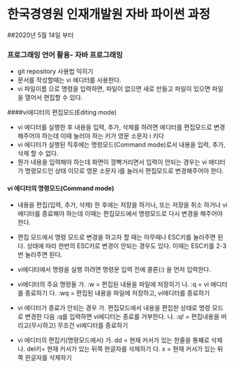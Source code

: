 #  한국경영원 인재개발원 자바 파이썬 과정  

##2020년 5월 14일 부터 

### 프로그래밍 언어 활용- 자바 프로그래밍

* git repository 사용법 익히기
* 문서를 작성할때는 vi 에디터를 사용한다.
* vi 파일이름 으로 명령을 입력하면, 파일이 없으면 새로 만들고 파일이 있으면 파일을 열어서 편집할 수 있다.

####vi에디터의 편집모드(Editing mode)
* vi 에디터를 실행한 후 내용을 입력, 추가, 삭제를 하려면 에디터를 편집모드로 변경해주어야 하는데 이때 눌러야 하는 키가 영문 소문자 i 키다
* vi 에디터가 실행된 직후에는 명령모드(Command mode)로서 내용을 입력, 추가, 삭제 할 수 없다.
* 뭔가 내용을 입력해야 하는데 화면이 깜빡거리면서 입력이 안되는 경우는 vi 에디터가 명령모드인 상태 이므로 영문 소문자 i를 눌러서 편집모드로 변경해주어야 한다.

#### vi 에디터의 명령모드(Command mode)
* 내용을 편집(입력, 추가, 삭제) 한 후에는 저장을 하거나, 또는 저장을 취소 하거나 vi에디터를 종료해야 하는데 이때는 편집모드에서 명령모드로 다시 변경을 해주어야 한다.
* 편집 모드에서 명령 모드로 변경을 하고자 할 때는 아무때나 ESC키를 눌러주면 된다. 상태에 따라 한번의 ESC키로 변경이 안되는 경우도 있다. 이때는 ESC키를 2-3번 눌러주면 된다.

* vi에디터에서 명령을 실행 하려면 명령문 입력 전에 콜론(:) 을 먼저 입력한다.

* vi에디터의 주요 명령들
가. :w  =  편집된 내용을 파일에 저장히기 
나. :q  =  vi 에디터를 종료하기
다. :wq =  편집된 내용을 파일에 저장하고, vi에디터를 종료하기

* vi 에디터가 종료가 안되는 경우
가. 편집모드에서 내용을 편집한 상태로 명령 모드로 변경한 다음 :q를 입력하면 vi에디터는 종료를 거부한다.
나. :q!  =  편집내용을 버리고(무시하고) 무조건 vi에디터를 종료하기

* vi 에디터의 편집키(명령모드에서)
가. dd   =  현재 커서가 있는 한줄을 통째로 삭제
나. del키=  현재 커서가 있는 뒤쪽 한글자를 삭제하기
다. x    =  현재 커서가 있는 뒤쪽 한글자를 삭제하기

